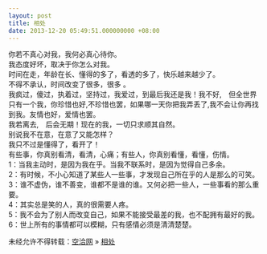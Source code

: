 ```yaml
---
layout: post
title: 相处
date: 2013-12-20 05:49:51.000000000 +08:00
---
```


你若不真心对我，我何必真心待你。  
 我态度好坏，取决于你怎么对我。  
 时间在走，年龄在长、懂得的多了，看透的多了，快乐越来越少了。  
 不得不承认，时间改变了很多，很多 。  
 我疯过，傻过，执着过，坚持过，我爱过，到最后我还是我！我不好,　但全世界只有一个我，你珍惜也好,不珍惜也罢，如果哪一天你把我弄丢了,我不会让你再找到我。友情也好，爱情也罢。  
 我若离去,　后会无期！现在的我，一切只求顺其自然。  
 别说我不在意，在意了又能怎样？  
 我只不过是懂得了，看开了！  
 有些事，你真别看清，看清，心痛；有些人，你真别看懂，看懂，伤情。  
 1：当我主动时，是因为我在乎。当我不联系时，是因为觉得自己多余。  
 2：有时候，不小心知道了某些人一些事，才发现自己所在乎的人是那么的可笑。  
 3：谁不虚伪，谁不善变，谁都不是谁的谁。又何必把一些人，一些事看的那么重要。  
 4：其实总是笑的人，真的很需要人疼。  
 5：我不会为了别人而改变自己，如果不能接受最差的我，也不配拥有最好的我。  
 6：世上所有的事情都可以模糊，只有感情必须是清清楚楚。

未经允许不得转载：[空洽网](http://kongqia.com) » [相处](http://kongqia.com/18269.html)


